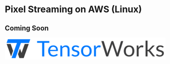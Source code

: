 # Pixel Streaming on AWS (Linux)

## Coming Soon

[![TensorWorks Logo](../Logo/logo.svg)](https://tensorworks.com.au/)
